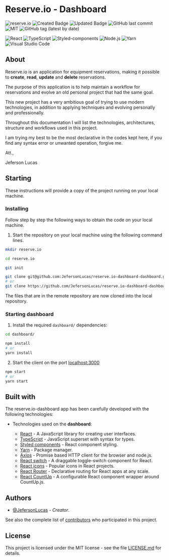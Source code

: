 # Reserve.io - Dashboard

![reserve.io](https://img.shields.io/badge/JefersonLucas-reserve.io-brightgreen?style=flat)
![Created Badge](https://badges.pufler.dev/created/JefersonLucas/reserve.io-dashboard?style=flat)
![Updated Badge](https://badges.pufler.dev/updated/JefersonLucas/reserve.io-dashboard?style=flat)
![GitHub last commit](https://img.shields.io/github/last-commit/JefersonLucas/reserve.io-dashboard?style=flat)
![MIT](https://img.shields.io/github/license/JefersonLucas/reserve.io-dashboard?style=flat)
![GitHub tag (latest by date)](https://img.shields.io/github/v/tag/JefersonLucas/reserve.io-dashboard?style=flat)

![React](https://img.shields.io/badge/-React-21262d?fff&style=flat-square&logo=react)
![TypeScript](https://img.shields.io/badge/-TypeScript-21262d?fff&style=flat-square&logo=typescript)
![Styled-components](https://img.shields.io/badge/-Styled%20components-21262d?fff&style=flat-square&logo=styled-components)
![Node.js](https://img.shields.io/badge/-Node.js-21262d?style=flat-square&logo=node.js&logoColor=509941)
![Yarn](https://img.shields.io/badge/-Yarn-21262d?fff&style=flat-square&logo=yarn)
![Visual Studio Code](https://img.shields.io/badge/-Visual%20Studio%20Code-21262d?fff&style=flat-square&logo=visual-studio-code&logoColor=007ACC)

## About

Reserve.io is an application for equipment reservations, making it possible to **create**, **read**, **update** and **delete** reservations.

The purpose of this application is to help maintain a workflow for reservations and evolve an old personal project that had the same goal.

This new project has a very ambitious goal of trying to use modern technologies, in addition to applying techniques and evolving personally and professionally.

Throughout this documentation I will list the technologies, architectures, structure and workflows used in this project.

I am trying my best to be the most declarative in the codes kept here, if you find any syntax error or unwanted operation, forgive me.

Att.,

Jeferson Lucas

## Starting

These instructions will provide a copy of the project running on your local machine.

### Installing

Follow step by step the following ways to obtain the code on your local machine.

1. Start the repository on your local machine using the following command lines.

```bash
mkdir reserve.io

cd reserve.io

git init

git clone git@github.com:JefersonLucas/reserve.io-dashboard-dashboard.git
# or
git clone https://github.com/JefersonLucas/reserve.io-dashboard-dashboard.git
```

The files that are in the remote repository are now cloned into the local repository.

### Starting dashboard

1. Install the required `dashboard/` dependencies:

```bash
cd dashboard/

npm install
# or
yarn install
```

2. Start the client on the port [localhost:3000](http://localhost:3000)

```bash
npm start
# or
yarn start
```

## Built with

The reserve.io-dashboard app has been carefully developed with the following technologies:

- Technologies used on the **dashboard**:

  - [React](https://pt-br.reactjs.org/) - A JavaScript library for creating user interfaces.
  - [TypeScript](https://www.typescriptlang.org/pt/) - JavaScript superset with syntax for types.
  - [Styled components](https://styled-components.com/) - React component styling.
  - [Yarn](https://yarnpkg.com/) - Package manager.
  - [Axios](https://axios-http.com/) - Promise based HTTP client for the browser and node.js.
  - [React switch](https://www.npmjs.com/package/react-switch) - A draggable toggle-switch component for React.
  - [React icons](https://react-icons.github.io/react-icons/) - Popular icons in React projects.
  - [React Router](https://reactrouter.com/) - Declarative routing for React apps at any scale.
  - [React CountUp](https://www.npmjs.com/package/react-countup) - A configurable React component wrapper around CountUp.js.

## Authors

- [@JefersonLucas](https://github.com/JefersonLucas) - _Creator_.

See also the complete list of [contributors](https://github.com/JefersonLucas/reserve.io-dashboard/contributors) who participated in this project.

## License

This project is licensed under the MIT license - see the file [LICENSE.md](https://github.com/JefersonLucas/reserve.io-dashboard/blob/master/LICENSE.md) for details.
